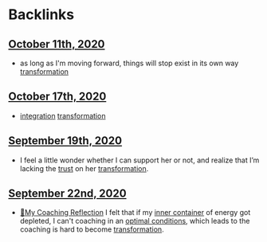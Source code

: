 
# Backlinks
## [October 11th, 2020](<October 11th, 2020.md>)
- as long as I'm moving forward, things will stop exist in its own way [transformation](<transformation.md>)

## [October 17th, 2020](<October 17th, 2020.md>)
- [integration](<integration.md>) [transformation](<transformation.md>)

## [September 19th, 2020](<September 19th, 2020.md>)
- I feel a little wonder whether I can support her or not, and realize that I’m lacking the [trust](<trust.md>) on her [transformation](<transformation.md>).

## [September 22nd, 2020](<September 22nd, 2020.md>)
- [🌱My Coaching Reflection](<🌱My Coaching Reflection.md>) I felt that if my [inner container](<inner container.md>) of energy got depleted, I can't coaching in an [optimal conditions](<optimal conditions.md>), which leads to the coaching is hard to become [transformation](<transformation.md>).

